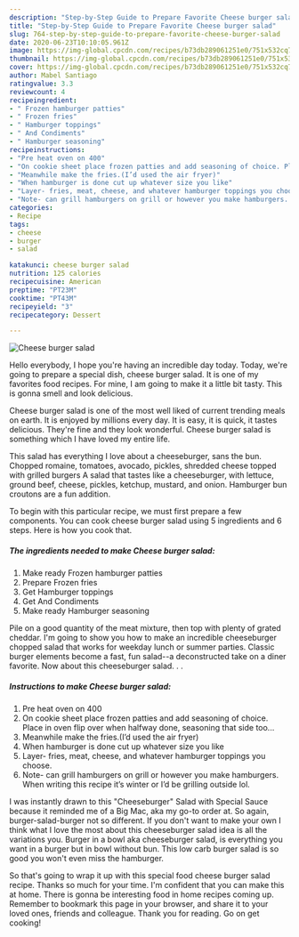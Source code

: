 ```yaml
---
description: "Step-by-Step Guide to Prepare Favorite Cheese burger salad"
title: "Step-by-Step Guide to Prepare Favorite Cheese burger salad"
slug: 764-step-by-step-guide-to-prepare-favorite-cheese-burger-salad
date: 2020-06-23T10:10:05.961Z
image: https://img-global.cpcdn.com/recipes/b73db289061251e0/751x532cq70/cheese-burger-salad-recipe-main-photo.jpg
thumbnail: https://img-global.cpcdn.com/recipes/b73db289061251e0/751x532cq70/cheese-burger-salad-recipe-main-photo.jpg
cover: https://img-global.cpcdn.com/recipes/b73db289061251e0/751x532cq70/cheese-burger-salad-recipe-main-photo.jpg
author: Mabel Santiago
ratingvalue: 3.3
reviewcount: 4
recipeingredient:
- " Frozen hamburger patties"
- " Frozen fries"
- " Hamburger toppings"
- " And Condiments"
- " Hamburger seasoning"
recipeinstructions:
- "Pre heat oven on 400"
- "On cookie sheet place frozen patties and add seasoning of choice. Place in oven flip over when halfway done, seasoning that side too..."
- "Meanwhile make the fries.(I’d used the air fryer)"
- "When hamburger is done cut up whatever size you like"
- "Layer- fries, meat, cheese, and whatever hamburger toppings you choose."
- "Note- can grill hamburgers on grill or however you make hamburgers. When writing this recipe it’s winter or I’d be grilling outside lol."
categories:
- Recipe
tags:
- cheese
- burger
- salad

katakunci: cheese burger salad 
nutrition: 125 calories
recipecuisine: American
preptime: "PT23M"
cooktime: "PT43M"
recipeyield: "3"
recipecategory: Dessert

---
```



![Cheese burger salad](https://img-global.cpcdn.com/recipes/b73db289061251e0/751x532cq70/cheese-burger-salad-recipe-main-photo.jpg)

Hello everybody, I hope you're having an incredible day today. Today, we're going to prepare a special dish, cheese burger salad. It is one of my favorites food recipes. For mine, I am going to make it a little bit tasty. This is gonna smell and look delicious.

Cheese burger salad is one of the most well liked of current trending meals on earth. It is enjoyed by millions every day. It is easy, it is quick, it tastes delicious. They're fine and they look wonderful. Cheese burger salad is something which I have loved my entire life.

This salad has everything I love about a cheeseburger, sans the bun. Chopped romaine, tomatoes, avocado, pickles, shredded cheese topped with grilled burgers A salad that tastes like a cheeseburger, with lettuce, ground beef, cheese, pickles, ketchup, mustard, and onion. Hamburger bun croutons are a fun addition.


To begin with this particular recipe, we must first prepare a few components. You can cook cheese burger salad using 5 ingredients and 6 steps. Here is how you cook that.

<!--inarticleads1-->

##### The ingredients needed to make Cheese burger salad:

1. Make ready  Frozen hamburger patties
1. Prepare  Frozen fries
1. Get  Hamburger toppings
1. Get  And Condiments
1. Make ready  Hamburger seasoning


Pile on a good quantity of the meat mixture, then top with plenty of grated cheddar. I&#39;m going to show you how to make an incredible cheeseburger chopped salad that works for weekday lunch or summer parties. Classic burger elements become a fast, fun salad--a deconstructed take on a diner favorite. Now about this cheeseburger salad. . . 

<!--inarticleads2-->

##### Instructions to make Cheese burger salad:

1. Pre heat oven on 400
1. On cookie sheet place frozen patties and add seasoning of choice. Place in oven flip over when halfway done, seasoning that side too...
1. Meanwhile make the fries.(I’d used the air fryer)
1. When hamburger is done cut up whatever size you like
1. Layer- fries, meat, cheese, and whatever hamburger toppings you choose.
1. Note- can grill hamburgers on grill or however you make hamburgers. When writing this recipe it’s winter or I’d be grilling outside lol.


I was instantly drawn to this &#34;Cheeseburger&#34; Salad with Special Sauce because it reminded me of a Big Mac, aka my go-to order at. So again, burger-salad-burger not so different. If you don&#39;t want to make your own I think what I love the most about this cheeseburger salad idea is all the variations you. Burger in a bowl aka cheeseburger salad, is everything you want in a burger but in bowl without bun. This low carb burger salad is so good you won&#39;t even miss the hamburger. 

So that's going to wrap it up with this special food cheese burger salad recipe. Thanks so much for your time. I'm confident that you can make this at home. There is gonna be interesting food in home recipes coming up. Remember to bookmark this page in your browser, and share it to your loved ones, friends and colleague. Thank you for reading. Go on get cooking!
